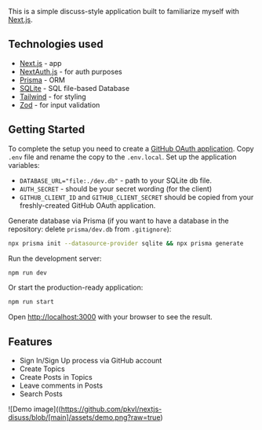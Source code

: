 This is a simple discuss-style application built to familiarize myself with [Next.js](https://nextjs.org/).

## Technologies used
- [Next.js](https://nextjs.org/) - app
- [NextAuth.js](https://next-auth.js.org/) - for auth purposes
- [Prisma](https://www.prisma.io/) - ORM
- [SQLite](https://www.sqlite.org/) - SQL file-based Database
- [Tailwind](https://tailwindcss.com/) - for styling
- [Zod](https://zod.dev/) - for input validation

## Getting Started

To complete the setup you need to create a [GitHub OAuth application](https://github.com/settings/applications/new). Copy `.env` file and rename the copy to the `.env.local`. Set up the application variables:
  - `DATABASE_URL="file:./dev.db"` - path to your SQLite db file.
  - `AUTH_SECRET` - should be your secret wording (for the client)
  - `GITHUB_CLIENT_ID` and `GITHUB_CLIENT_SECRET` should be copied from your freshly-created GitHub OAuth application.

Generate database via Prisma (if you want to have a database in the repository: delete `prisma/dev.db` from `.gitignore`):
```bash
npx prisma init --datasource-provider sqlite && npx prisma generate
```

Run the development server:

```bash
npm run dev
```

Or start the production-ready application:
```bash
npm run start
```

Open [http://localhost:3000](http://localhost:3000) with your browser to see the result.

## Features
- Sign In/Sign Up process via GitHub account
- Create Topics
- Create Posts in Topics
- Leave comments in Posts 
- Search Posts

![Demo image]((https://github.com/pkvl/nextjs-disuss/blob/[main]/assets/demo.png?raw=true)